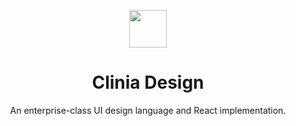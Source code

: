 <p align="center">
  <a href="https://clinia.ca">
    <img width="60" src="https://cdn.clinia.ca/public/logo/logo.png">
  </a>
</p>

<h1 align="center">Clinia Design</h1>

<div align="center">

An enterprise-class UI design language and React implementation.
